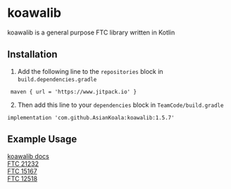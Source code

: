 # koawalib
koawalib is a general purpose FTC library written in Kotlin

## Installation
1. Add the following line to the ```repositories``` block in ```build.dependencies.gradle```
```
 maven { url = 'https://www.jitpack.io' }
```
2. Then add this line to your ```dependencies``` block in ```TeamCode/build.gradle```
```
implementation 'com.github.AsianKoala:koawalib:1.5.7'
```
## Example Usage
[koawalib docs](https://asiankoala.github.io/koawalib/)  
[FTC 21232](https://github.com/ftc-noteam/PowerPlay)  
[FTC 15167](https://github.com/Robotroopers2021/PowerPlay)  
[FTC 12518](https://github.com/efang05/ReworkedPowerPlay)  
